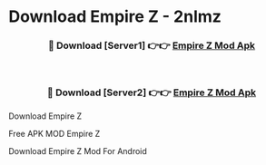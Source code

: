 # Download Empire Z - 2nlmz



<div align="center">
<h3>🔴 Download [Server1] 👉👉 <a href="https://momento.my/?title=Empire_Z">Empire Z Mod Apk</a></h3><br>

<h3>🔴 Download [Server2] 👉👉 <a href="https://momento.my/?title=Empire_Z">Empire Z Mod Apk</a></h3>
</div>



Download Empire Z 

Free APK MOD Empire Z 

Download Empire Z Mod For Android
